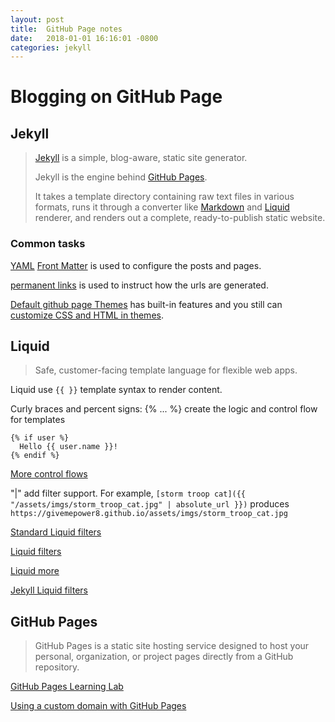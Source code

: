 ```yaml
---
layout: post
title:  GitHub Page notes 
date:   2018-01-01 16:16:01 -0800
categories: jekyll
---
```


# Blogging on GitHub Page

## Jekyll

>[Jekyll](https://jekyllrb.com) is a simple, blog-aware, static site generator.
>
>Jekyll is the engine behind [GitHub Pages](https://pages.github.com/).
>
>It takes a template directory containing raw text files in various formats, runs it through a converter like [Markdown](https://daringfireball.net/projects/markdown/syntax) and [Liquid](https://shopify.github.io/liquid/) renderer, and renders out a complete, ready-to-publish static website.

### Common tasks

[YAML](https://yaml.org/) [Front Matter](https://jekyllrb.com/docs/front-matter/) is used to configure the posts and pages.

[permanent links](https://jekyllrb.com/docs/permalinks/) is used to instruct how the urls are generated.

[Default github page Themes](https://pages.github.com/themes/) has built-in features and you still can [customize CSS and HTML in themes](https://help.github.com/articles/customizing-css-and-html-in-your-jekyll-theme/).

## Liquid

> Safe, customer-facing template language for flexible web apps.

Liquid use `{{ }}` template syntax to render content.

Curly braces and percent signs: {% ... %} create the logic and control flow for templates

```liquid
{% if user %}
  Hello {{ user.name }}!
{% endif %}
```

[More control flows](http://shopify.github.io/liquid/tags/control-flow/)

"|" add filter support. For example, `[storm troop cat]({{ "/assets/imgs/storm_troop_cat.jpg" | absolute_url }})` produces `https://givemepower8.github.io/assets/imgs/storm_troop_cat.jpg`

[Standard Liquid filters](https://jekyllrb.com/docs/liquid/filters/#standard-liquid-filters)

[Liquid filters](https://shopify.github.io/liquid/filters)

[Liquid more](https://help.shopify.com/en/themes/liquid)

[Jekyll Liquid filters](https://jekyllrb.com/docs/liquid/filters/)

## GitHub Pages

>GitHub Pages is a static site hosting service designed to host your personal, organization, or project pages directly from a GitHub repository.

[GitHub Pages Learning Lab](https://lab.github.com/githubtraining/github-pages)

[Using a custom domain with GitHub Pages](https://help.github.com/articles/using-a-custom-domain-with-github-pages/)
